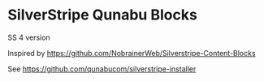 # SilverStripe Qunabu Blocks

SS 4 version

Inspired by https://github.com/NobrainerWeb/Silverstripe-Content-Blocks

See https://github.com/qunabucom/silverstripe-installer 
